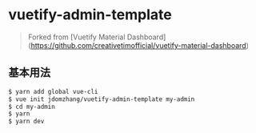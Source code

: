 # vuetify-admin-template

> Forked from [Vuetify Material Dashboard] (https://github.com/creativetimofficial/vuetify-material-dashboard)

## 基本用法
``` bash
$ yarn add global vue-cli
$ vue init jdomzhang/vuetify-admin-template my-admin
$ cd my-admin
$ yarn
$ yarn dev
```
